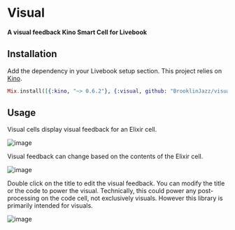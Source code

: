# Visual

**A visual feedback Kino Smart Cell for Livebook**

## Installation

Add the dependency in your Livebook setup section. This project relies on [Kino](https://github.com/livebook-dev/kino).

```elixir
Mix.install([{:kino, "~> 0.6.2"}, {:visual, github: "BrooklinJazz/visual"}])
```

## Usage

Visual cells display visual feedback for an Elixir cell.

![image](https://user-images.githubusercontent.com/14877564/183762823-d32c5a27-9d3d-41d2-9b02-a2d361cc5aa1.png)

Visual feedback can change based on the contents of the Elixir cell.

![image](https://user-images.githubusercontent.com/14877564/183762908-e11c0fcf-64c3-4877-8aa8-e93065731718.png)

Double click on the title to edit the visual feedback. You can modify the title or the code to power the visual.
Technically, this could power any post-processing on the code cell, not exclusively visuals. However this library is
primarily intended for visuals.

![image](https://user-images.githubusercontent.com/14877564/183763045-3439acf7-d9ea-4885-b149-1935395da4fc.png)
